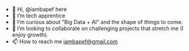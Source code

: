 - 👋 Hi, @iambapef here
- 👀 I’m tech apprentice
- 🌱 I’m curious about "Big Data + AI" and the shape of things to come.
- 💞️ I’m looking to collaborate on challenging projects that stretch me (I enjoy growth).
- 📫 How to reach me iambapef@gmail.com

<!---
iambapef/iambapef is a ✨ special ✨ repository because its `README.md` (this file) appears on your GitHub profile.
You can click the Preview link to take a look at your changes.
--->
